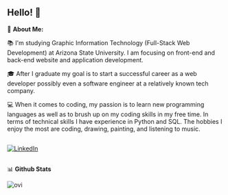 ## Hello! 🙂

🌱 **About Me:**

📚 I'm studying Graphic Information Technology (Full-Stack Web Development) at Arizona State University. I am focusing on front-end and back-end website and application development.

🎓 After I graduate my goal is to start a successful career as a web developer possibly even a software engineer at a relatively known tech company.

💻 When it comes to coding, my passion is to learn new programming languages as well as to brush up on my coding skills in my free time. In terms of technical skills I have experience in Python and SQL. The hobbies I enjoy the most are coding, drawing, painting, and listening to music.

##
<a href="https://www.linkedin.com/in/samantha-orr-b97aa52b9/" target="_blank"><img src="https://img.shields.io/badge/LinkedIn-%230077B5.svg?&style=flat-square&logo=linkedin&logoColor=white" alt="LinkedIn"></a>              


##
📊 **Github Stats**

<img src="https://github-readme-stats.vercel.app/api/top-langs?username=Saorr2&show_icons=true&locale=en&layout=compact&theme=chartreuse-dark" alt="ovi" />



